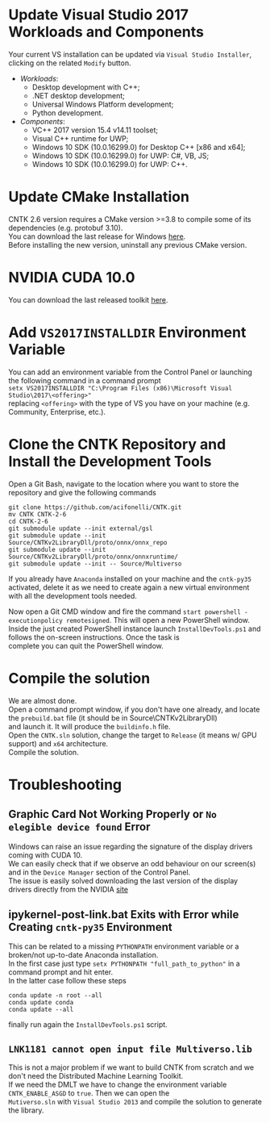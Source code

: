 # Update Visual Studio 2017 Workloads and Components
Your current VS installation can be updated via `Visual Studio Installer`, clicking on the related `Modify` button.
* *Workloads*:
    * Desktop development with C++;
    * .NET desktop development;
    * Universal Windows Platform development;
    * Python development.
* *Components*:
    * VC++ 2017 version 15.4 v14.11 toolset;
    * Visual C++ runtime for UWP;
    * Windows 10 SDK (10.0.16299.0) for Desktop C++ [x86 and x64];
    * Windows 10 SDK (10.0.16299.0) for UWP: C#, VB, JS;
    * Windows 10 SDK (10.0.16299.0) for UWP: C++.

# Update CMake Installation
CNTK 2.6 version requires a CMake version >=3.8 to compile some of its dependencies (e.g. protobuf 3.10).  
You can download the last release for Windows [here](https://github.com/Kitware/CMake/releases/download/v3.13.2/cmake-3.13.2-win64-x64.msi).  
Before installing the new version, uninstall any previous CMake version.

# NVIDIA CUDA 10.0
You can download the last released toolkit [here](https://developer.nvidia.com/compute/cuda/10.0/Prod/network_installers/cuda_10.0.130_win10_network).

# Add `VS2017INSTALLDIR` Environment Variable
You can add an environment variable from the Control Panel or launching the following command in a command prompt  
`setx VS2017INSTALLDIR "C:\Program Files (x86)\Microsoft Visual Studio\2017\<offering>"`  
replacing `<offering>` with the type of VS you have on your machine (e.g. Community, Enterprise, etc.).

# Clone the CNTK Repository and Install the Development Tools
Open a Git Bash, navigate to the location where you want to store the repository and give the following commands
```
git clone https://github.com/acifonelli/CNTK.git
mv CNTK CNTK-2-6
cd CNTK-2-6
git submodule update --init external/gsl
git submodule update --init Source/CNTKv2LibraryDll/proto/onnx/onnx_repo
git submodule update --init Source/CNTKv2LibraryDll/proto/onnx/onnxruntime/
git submodule update --init -- Source/Multiverso
```

If you already have `Anaconda` installed on your machine and the `cntk-py35` activated, delete it as we need to
create again a new virtual environment with all the development tools needed.

Now open a Git CMD window and fire the command `start powershell -executionpolicy remotesigned`. This will open a new PowerShell window.  
Inside the just created PowerShell instance launch `InstallDevTools.ps1` and follows the on-screen instructions. Once the task is  
complete you can quit the PowerShell window.

# Compile the solution
We are almost done.  
Open a command prompt window, if you don't have one already, and locate the `prebuild.bat` file (it should be in Source\\CNTKv2LibraryDll)  
and launch it. It will produce the `buildinfo.h` file.  
Open the `CNTK.sln` solution, change the target to `Release` (it means w/ GPU support) and `x64` architecture.  
Compile the solution.

# Troubleshooting

## Graphic Card Not Working Properly or `No elegible device found` Error
Windows can raise an issue regarding the signature of the display drivers coming with CUDA 10.  
We can easily check that if we observe an odd behaviour on our screen(s) and in the `Device Manager` section of the Control Panel.  
The issue is easily solved downloading the last version of the display drivers directly from the NVIDIA [site](https://www.nvidia.com/Download/index.aspx?lang=en-us#)

## ipykernel-post-link.bat Exits with Error while Creating `cntk-py35` Environment
This can be related to a missing `PYTHONPATH` environment variable or a broken/not up-to-date Anaconda installation.  
In the first case just type `setx PYTHONPATH "full_path_to_python"` in a command prompt and hit enter.  
In the latter case follow these steps
```
conda update -n root --all
conda update conda
conda update --all
```
finally run again the `InstallDevTools.ps1` script.

## `LNK1181 cannot open input file Multiverso.lib`
This is not a major problem if we want to build CNTK from scratch and we don't need the Distributed Machine Learning Toolkit.  
If we need the DMLT we have to change the environment variable `CNTK_ENABLE_ASGD` to `true`. Then we can open the  
`Mutiverso.sln` with `Visual Studio 2013` and compile the solution to generate the library.